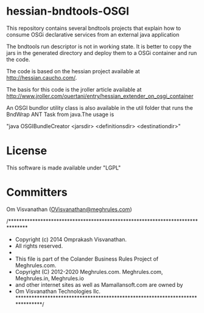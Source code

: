 hessian-bndtools-OSGI
================

This repository contains several bndtools projects that explain how to consume OSGi declarative services from an external java application

The bndtools run descriptor is not in working state. It is better to copy the jars in the generated directory and deploy them to a OSGi container and run the code.

The code is based on the hessian project available at http://hessian.caucho.com/.

The basis for this code is the jroller article available at http://www.jroller.com/ouertani/entry/hessian_extender_on_osgi_container

An OSGI bundlor utility class is also available in the util folder that runs the BndWrap ANT Task from java.The usage is 

"java OSGIBundleCreator \<jarsdir\> \<definitionsdir\> \<destinationdir\>"

License
=======
This software is made available under "LGPL" 

Committers
==========
Om Visvanathan (OVisvanathan@meghrules.com)

/*******************************************************************************
 * Copyright (c) 2014 Omprakash Visvanathan.
 * All rights reserved. 
 * 
 * This file is part of the Colander Business Rules Project of Meghrules.com.
 * Copyright (C) 2012-2020 Meghrules.com. Meghrules.com, Meghrules.in, Meghrules.io
 * and other internet sites as well as Mamallansoft.com are owned by 
 * Om Visvanathan Technologies llc. 
 ******************************************************************************/


